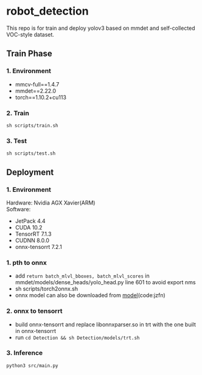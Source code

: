 # robot_detection
This repo is for train and deploy yolov3 based on mmdet and self-collected VOC-style dataset.
## Train Phase
### 1. Environment
* mmcv-full==1.4.7
* mmdet==2.22.0
* torch==1.10.2+cu113

### 2. Train
    sh scripts/train.sh

### 3. Test
    sh scripts/test.sh

## Deployment
### 1. Environment
Hardware: Nvidia AGX Xavier(ARM)  
Software: 
* JetPack 4.4
* CUDA 10.2
* TensorRT 7.1.3
* CUDNN 8.0.0
* onnx-tensorrt 7.2.1

### 1. pth to onnx
* add `return batch_mlvl_bboxes, batch_mlvl_scores` in mmdet/models/dense_heads/yolo_head.py line 601 to avoid export nms
* sh scripts/torch2onnx.sh
* onnx model can also be downloaded from [model](https://pan.baidu.com/s/1wTMtsXXfzf3ASpsvQNxO_A)(code:jzfn)

### 2. onnx to tensorrt
* build onnx-tensorrt and replace libonnxparser.so in trt with the one built in onnx-tensorrt
* run `cd Detection && sh Detection/models/trt.sh`

### 3. Inference
    python3 src/main.py
